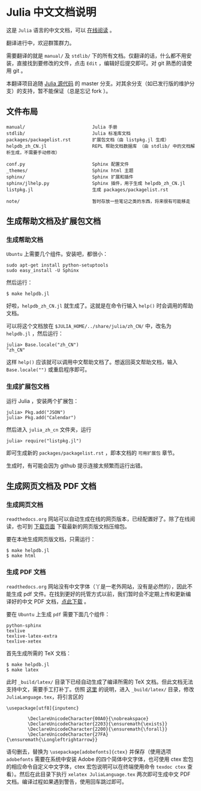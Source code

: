 # Julia 中文文档说明

这是 `Julia` 语言的中文文档，可以 [在线阅读](http://julia_zh_cn.readthedocs.org) 。

翻译进行中，欢迎群策群力。

需要翻译的就是 `manual/` 及 `stdlib/` 下的所有文档。仅翻译的话，什么都不用安装，直接找到要修改的文件，点击 `Edit` ，编辑好后提交即可。对 git 熟悉的请使用 git 。

本翻译项目追随 [Julia 源代码](https://github.com/JuliaLang/julia) 的 master 分支。对其余分支（如已发行版的维护分支）的支持，暂不能保证（总是忘记 fork ）。

## 文件布局

    manual/                         Julia 手册
    stdlib/                         Julia 标准库文档
	packages/packagelist.rst        扩展包文档（由 listpkg.jl 生成）
	helpdb_zh_CN.jl                 REPL 帮助文档数据库 （由 stdlib/ 中的文档解析生成，不需要手动修改）
	
	conf.py                         Sphinx 配置文件
    _themes/                        Sphinx html 主题
    sphinx/                         Sphinx 扩展和插件
    sphinx/jlhelp.py                Sphinx 插件，用于生成 helpdb_zh_CN.jl
	listpkg.jl                      生成 packages/packagelist.rst
	
	note/                           暂时存放一些笔记之类的东西，将来很有可能移走

## 生成帮助文档及扩展包文档

### 生成帮助文档

`Ubuntu` 上需要几个组件。安装吧，都很小：

    sudo apt-get install python-setuptools
    sudo easy_install -U Sphinx

然后运行：

    $ make helpdb.jl

好啦，`helpdb_zh_CN.jl` 就生成了。这就是在命令行输入 `help()` 时会调用的帮助文档。

可以将这个文档放在 `$JULIA_HOME/../share/julia/zh_CN/` 中，改名为 `helpdb.jl` ，然后运行：

	julia> Base.locale("zh_CN")
	"zh_CN"

这样 `help()` 应该就可以调用中文帮助文档了。想返回英文帮助文档，输入 `Base.locale("")` 或重启程序即可。

### 生成扩展包文档

运行 Julia ，安装两个扩展包：

	julia> Pkg.add("JSON")
	julia> Pkg.add("Calendar")
	
然后进入 `julia_zh_cn` 文件夹，运行

	julia> require("listpkg.jl")
	
即可生成新的 `packages/packagelist.rst` ，即本文档的 `可用扩展包` 章节。

生成时，有可能会因为 github 提示连接太频繁而运行出错。

## 生成网页文档及 PDF 文档

### 生成网页文档

`readthedocs.org` 网站可以自动生成在线的网页版本，已经配置好了。除了在线阅读，也可到 [下载页面](https://readthedocs.org/projects/julia_zh_cn/downloads/) 下载最新的网页版文档压缩包。

要在本地生成网页版文档，只需运行：

    $ make helpdb.jl
    $ make html

### 生成 PDF 文档

`readthedocs.org` 网站没有中文字体（丫是一老外网站，没有是必然的），因此不能生成 pdf 文件。在找到更好的托管方式以前，我们暂时会不定期上传和更新编译好的中文 PDF 文档，[点此下载](https://www.dropbox.com/s/0x936am75jyz9a8/JuliaLanguage.pdf) 。

要在 `Ubuntu` 上生成 `pdf` 需要下面几个组件：

    python-sphinx
    texlive
    texlive-latex-extra
    texlive-xetex

首先生成所需的 TeX 文档：

    $ make helpdb.jl
    $ make latex

此时 `_build/latex/` 目录下已经自动生成了编译所需的 TeX 文档。但此文档无法支持中文，需要手工打补丁。仿照 [这里](http://bone.twbbs.org.tw/blog/2012-03-23-SphinxXeTex.html) 的说明，进入 `_build/latex/` 目录，修改 `JuliaLanguage.tex`，将引言区的

    \usepackage[utf8]{inputenc}
    
            \DeclareUnicodeCharacter{00A0}{\nobreakspace}
            \DeclareUnicodeCharacter{2203}{\ensuremath{\exists}}
            \DeclareUnicodeCharacter{2200}{\ensuremath{\forall}}
            \DeclareUnicodeCharacter{27FA}{\ensuremath{\Longleftrightarrow}}

语句删去，替换为 `\usepackage[adobefonts]{ctex}` 并保存（使用选项 `adobefonts` 需要在系统中安装 Adobe 的四个简体中文字体，也可使用 ctex 宏包的相应命令自定义中文字体，ctex 宏包说明可以在终端使用命令 `texdoc ctex` 查看）。然后在此目录下执行 `xelatex JuliaLanguage.tex` 两次即可生成中文 PDF 文档。编译过程如果遇到警告，使用回车跳过即可。

